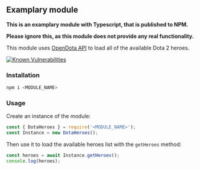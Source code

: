 ## Examplary module

**This is an examplary module with Typescript, that is published to NPM.**

**Please ignore this, as this module does not provide any real functionality.**

This module uses [OpenDota API](https://docs.opendota.com/) to load all of the available Dota 2 heroes.

[![Known Vulnerabilities](https://snyk.io/test/github/peterdee/ts-classes/badge.svg?targetFile=package.json)](https://snyk.io/test/github/peterdee/ts-classes?targetFile=package.json)

### Installation

```bash
npm i <MODULE_NAME>
```

### Usage

Create an instance of the module:

```javascript
const { DotaHeroes } = require('<MODULE_NAME>');
const Instance = new DotaHeroes();
```

Then use it to load the available heroes list with the `getHeroes` method:

```javascript
const heroes = await Instance.getHeroes();
console.log(heroes);
```
